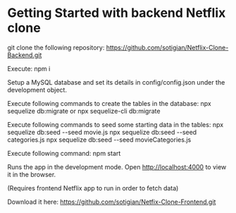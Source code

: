 # Getting Started with backend Netflix clone 

git clone the following repository: https://github.com/sotigian/Netflix-Clone-Backend.git

Execute:
    npm i

Setup a MySQL database and set its details in config/config.json under the development object.

Execute following commands to create the tables in the database:
    npx sequelize db:migrate or
    npx sequelize-cli db:migrate

Execute following commands to seed some starting data in the tables:
    npx sequelize db:seed --seed movie.js
    npx sequelize db:seed --seed categories.js
    npx sequelize db:seed --seed movieCategories.js

Execute following command:
    npm start

Runs the app in the development mode.
Open [http://localhost:4000](http://localhost:4000) to view it in the browser.


(Requires frontend Netflix app to run in order to fetch data)

Download it here: https://github.com/sotigian/Netfix-Clone-Frontend.git

